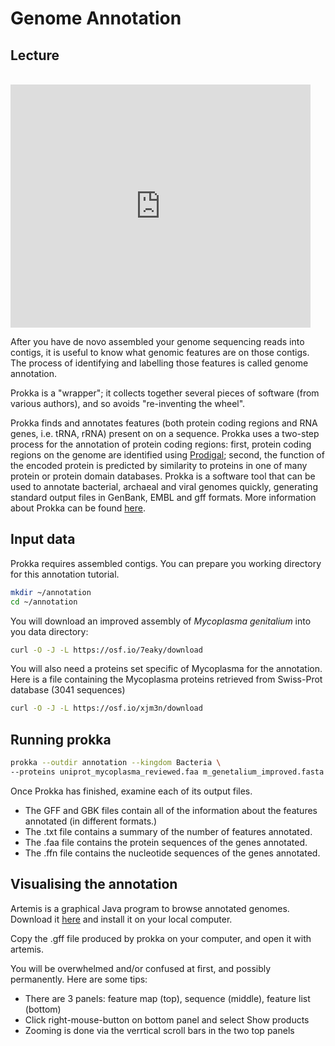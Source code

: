 # Genome Annotation

## Lecture

<br>

<iframe src="https://docs.google.com/presentation/d/e/2PACX-1vTERGc6gJyJeGylr6xzXvioMFixfI6x9XIT8QHqC8XIq8cP3KHe6PUuumbMrunSCVlbFhFJaVh2wvMh/embed?start=false&loop=false&delayms=3000" frameborder="0" width="480" height="389" allowfullscreen="true" mozallowfullscreen="true" webkitallowfullscreen="true"></iframe>

After you have de novo assembled your genome sequencing reads into contigs, it is useful to know what genomic features are on those contigs. The process of identifying and labelling those features is called genome annotation.

Prokka is a "wrapper"; it collects together several pieces of software (from various authors), and so avoids "re-inventing the wheel".

Prokka finds and annotates features (both protein coding regions and RNA genes, i.e. tRNA, rRNA) present on on a sequence. Prokka uses a two-step process for the annotation of protein coding regions: first, protein coding regions on the genome are identified using [Prodigal](http://compbio.ornl.gov/prodigal/); second, the function of the encoded protein is predicted by similarity to proteins in one of many protein or protein domain databases. Prokka is a software tool that can be used to annotate bacterial, archaeal and viral genomes quickly, generating standard output files in GenBank, EMBL and gff formats. More information about Prokka can be found [here](https://github.com/tseemann/prokka).

## Input data

Prokka requires assembled contigs. You can prepare you working directory for this annotation tutorial.

```bash
mkdir ~/annotation
cd ~/annotation
```

You will download an improved assembly of *Mycoplasma genitalium* into you data directory:

```bash
curl -O -J -L https://osf.io/7eaky/download
```

You will also need a proteins set specific of Mycoplasma for the annotation. Here is a file containing the Mycoplasma proteins retrieved from Swiss-Prot database (3041 sequences)

```bash
curl -O -J -L https://osf.io/xjm3n/download
```


## Running prokka

```bash
prokka --outdir annotation --kingdom Bacteria \
--proteins uniprot_mycoplasma_reviewed.faa m_genetalium_improved.fasta
```

Once Prokka has finished, examine each of its output files.

* The GFF and GBK files contain all of the information about the features annotated (in different formats.)
* The .txt file contains a summary of the number of features annotated.
* The .faa file contains the protein sequences of the genes annotated.
* The .ffn file contains the nucleotide sequences of the genes annotated.

## Visualising the annotation

Artemis is a graphical Java program to browse annotated genomes. Download it [here](http://www.sanger.ac.uk/science/tools/artemis) and install it on your local computer.

Copy the .gff file produced by prokka on your computer, and open it with artemis.

You will be overwhelmed and/or confused at first, and possibly permanently. Here are some tips:

* There are 3 panels: feature map (top), sequence (middle), feature list (bottom)
* Click right-mouse-button on bottom panel and select Show products
* Zooming is done via the verrtical scroll bars in the two top panels
